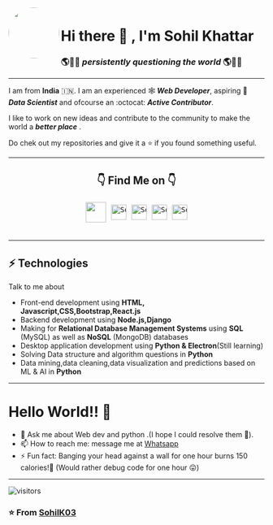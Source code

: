 <img align=left style='border-radius:100%' height=100 src='https://user-images.githubusercontent.com/56331870/87241969-0e022d80-c446-11ea-9e76-0c5f417259d4.png'>

# Hi there 👋 , I'm **Sohil Khattar**

### 🌎🙋‍♂️ _persistently questioning the world_ 🌎🙋‍♂️

---



<div>
 <p>

I am from **India** :india:. I am an experienced 🕸 ***Web Developer***, aspiring 🔬 ***Data Scientist*** and ofcourse an :octocat: ***Active Contributor***.

I like to work on new ideas and contribute to the community to make the world a ***better place*** .

Do chek out my repositories and give it a ⭐ if you found something useful.

</h4>
</div>

---
<center> 

<div align=center> 

 ## 👇 Find Me on 👇

</center>
<pre>
<div align='center' style='display:flex;align-items:center;justify-content:center'>
  <a href='https://sohilkhattar.herokuapp.com/'><img align=center style='margin:5px' width="40px"  src='https://user-images.githubusercontent.com/56331870/87245069-f33cb280-c45f-11ea-8127-e3a1e5b2b314.png'></a>   <a href="https://www.linkedin.com/in/sohil-khattar-444663113/"><img align=center alt="Sohil Khattar | Linkedin" style='margin:5px' width="30px"  src="https://user-images.githubusercontent.com/56331870/87244912-8bd23300-c45e-11ea-872b-4cf61181b832.png" /></a>   <a href="https://twitter.com/KhattarSohil"><img align=center alt="Sohil Khattar | Twitter" style='margin:5px' width="30px" src="https://user-images.githubusercontent.com/56331870/87244929-a9070180-c45e-11ea-9946-c238b39a36f5.png" /></a>   <a href="https://www.instagram.com/sohilkhattar/"><img align=center style='margin:5px' alt="Sohil Khattar | Instagram" width="30px" src="https://user-images.githubusercontent.com/56331870/87244896-6513fc80-c45e-11ea-9563-9a47d7fc5bc5.png" /></a>   <a href="mailto:sohilkhattar123@gmail.com"><img align=center style='margin:5px' alt="Sohil Khattar | Gmail" width="30px" src="https://user-images.githubusercontent.com/56331870/87244939-c4720c80-c45e-11ea-9ec3-f64c22290562.png" /></a></div>
</pre>

---

## ⚡ Technologies

Talk to me about
- Front-end development using **HTML, Javascript,CSS,Bootstrap,React.js**
- Backend development using **Node.js,Django**
- Making for **Relational Database Management Systems** using **SQL** (MySQL) as well as **NoSQL** (MongoDB) databases
- Desktop application development using **Python & Electron**(Still learning)
- Solving Data structure and algorithm questions in **Python**
- Data mining,data cleaning,data visualization and predictions based on ML & AI in **Python**

---
# Hello World!! 🤔
- 💬 Ask me about Web dev and python .(I hope I could resolve them 🤨).
- 📫 How to reach me: message me at [Whatsapp](https://wa.me/919871624403)
- ⚡ Fun fact: Banging your head against a wall for one hour burns 150 calories!🤕 (Would rather debug code for one hour 😛) 
---
![visitors](https://visitor-badge.glitch.me/badge?page_id=SohilK03.SohilK03)

<h3>

⭐️ From [SohilK03](https://github.com/SohilK03)

</h3>


